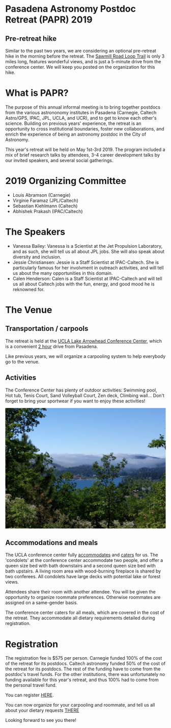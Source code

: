 # Pasadena Astronomy Postdoc Retreat (PAPR) 2019


## Pre-retreat hike

Similar to the past two years, we are considering an optional pre-retreat hike in the morning before the retreat. The [Sawmill Road Loop Trail](https://www.alltrails.com/explore/trail/us/california/sawmill-road-loop-trail) is only 3 miles long, features wonderful views, and is just a 5-minute drive from the conference center. 
We will keep you posted on the organization for this hike.

# What is PAPR?

The purpose of this annual informal meeting is to bring together postdocs from the various astrononomy institutes in Pasadena (Carnegie, Caltech Astro/GPS, IPAC, JPL, UCLA, and UCR), and to get to know each other's science. Building on previous years' experience, the retreat is an opportunity to cross institutional boundaries, foster new collaborations, and enrich the experience of being an astronomy postdoc in the City of Astronomy.

This year's retreat will be held on May 1st-3rd 2019. The program included a mix of brief research talks by attendees, 3-4 career development talks by our invited speakers, and several social gatherings. 


# 2019 Organizing Committee

- Louis Abramson (Carnegie)
- Virginie Faramaz (JPL/Caltech)
- Sebastian Kiehlmann (Caltech)
- Abhishek Prakash (IPAC/Caltech)

# The Speakers

- Vanessa Bailey: Vanessa is a Scientist at the Jet Propulsion Laboratory, and as such, she will tell us all about JPL jobs. She will also speak about diversity and inclusion.
- Jessie Christiansen: Jessie is a Staff Scientist at IPAC-Caltech. She is particularly famous for her involvment in outreach activities, and will tell us about the many opportunities in this domain.
- Calen Henderson: Calen is a Staff Scientist at IPAC-Caltech and will tell us all about Caltech jobs with the fun, energy, and good mood he is reknowned for.

# The Venue

## Transportation / carpools

The retreat is held at the  [UCLA Lake Arrowhead Conference Center](http://lakearrowheadconferencecenter.ucla.edu/about/directions/), which is a convenient [2 hour](https://www.google.com/maps/dir/Pasadena,+California/UCLA+Lake+Arrowhead+Conference+Center,+850+Willow+Creek+Rd,+Lake+Arrowhead,+CA+92352/@34.1971218,-117.9448351,10z/data=!3m1!4b1!4m18!4m17!1m5!1m1!1s0x80c2c2dc38330b51:0x52b41161ad18f4a!2m2!1d-118.1445155!2d34.1477849!1m5!1m1!1s0x80c357e80a92254b:0xdc8a5a45759372b0!2m2!1d-117.1866611!2d34.2655173!2m3!6e0!7e2!8j1525865100!3e0) drive from Pasadena. 

Like previous years, we will organize a carpooling system to help everybody go to the venue.

## Activities
The Conference Center has plenty of outdoor activities: 
Swimming pool, Hot tub, Tenis Court, Sand Volleyball Court, Zen deck, Climbing wall...
Don't forget to bring your sportwear if you want to enjoy these activities!

<img src="IMG_20170510_110101.jpg" class="img-responsive" alt="">


## Accommodations and meals

The UCLA conference center fully [accommodates](http://lakearrowheadconferencecenter.ucla.edu/stay-at-ucla-lake-arrowhead-conference-center/) and [caters](http://lakearrowheadconferencecenter.ucla.edu/dining/) for us. The 'condolets' at the conference center accommodate two people, and offer a queen size bed with bath downstairs and a second queen size bed with bath upstairs. A living room area with wood-burning fireplace is shared by two conferees. All condolets have large decks with potential lake or forest views.

Attendees share their room with another attendee. You will be given the opportunity to organize roommate preferences. Otherwise roommates are assigned on a same-gender basis.

The conference center caters for all meals, which are covered in the cost of the retreat. They accommodate all dietary requirements detailed during registration.

# Registration

The registration fee is $575 per person.
Carnegie funded 100% of the cost of the retreat for its postdocs. 
Caltech astronomy funded 50% of the cost of the retreat for its postdocs. The rest of the funding have to come from the postdoc's travel funds.
For the other institutions, there was unfortunately no funding available for this year's retreat, and thus 100% had to come from the personal travel fund.

You can register [HERE](https://docs.google.com/forms/d/1b-TXC0h-4IIt-nCYeLHafxPaUaE96pouo6bDdY44AUE/viewform).

You can now organize for your carpooling and roommate, and tell us all about your dietary requests [THERE](https://docs.google.com/spreadsheets/d/1P-RYeDcXTnKmMGHGTsJBsMh-OZTIupHMa7G7aT2PrLw/edit?usp=sharing)


Looking forward to see you there!
